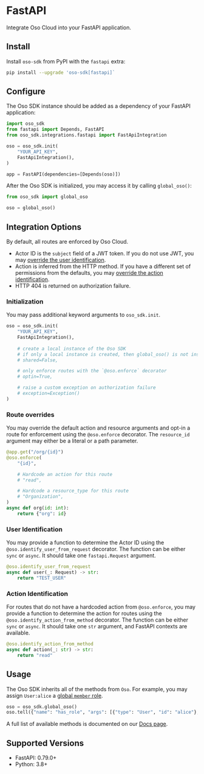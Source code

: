 # FastAPI

Integrate Oso Cloud into your FastAPI application.

## Install

Install `oso-sdk` from PyPI with the `fastapi` extra:
```bash
pip install --upgrade 'oso-sdk[fastapi]`
```

## Configure

The Oso SDK instance should be added as a dependency of your FastAPI application:

```python
import oso_sdk
from fastapi import Depends, FastAPI
from oso_sdk.integrations.fastapi import FastApiIntegration

oso = oso_sdk.init(
    "YOUR_API_KEY",
    FastApiIntegration(),
)

app = FastAPI(dependencies=[Depends(oso)])
```

After the Oso SDK is initialized, you may access it by calling `global_oso()`:

```python
from oso_sdk import global_oso

oso = global_oso()
```

## Integration Options

By default, all routes are enforced by Oso Cloud.
- Actor ID is the `subject` field of a JWT token. If you do not use JWT, you may [override the user identification](#user-identification).
- Action is inferred from the HTTP method. If you have a different set of permissions from the defaults, you may [override the action identification](#action-identification).
- HTTP 404 is returned on authorization failure.

### Initialization

You may pass additional keyword arguments to `oso_sdk.init`.

```python
oso = oso_sdk.init(
    "YOUR_API_KEY",
    FastApiIntegration(),
    
    # create a local instance of the Oso SDK
    # if only a local instance is created, then global_oso() is not instantiated
    # shared=False,

    # only enforce routes with the `@oso.enforce` decorator
    # optin=True,

    # raise a custom exception on authorization failure
    # exception=Exception()
)
```

### Route overrides

You may override the default action and resource arguments and opt-in a route for enforcement using the `@oso.enforce` decorator. The `resource_id` argument may either be a literal or a path parameter.

```python
@app.get("/org/{id}")
@oso.enforce(
    "{id}",

    # Hardcode an action for this route
    # "read",

    # Hardcode a resource_type for this route
    # "Organization",
)
async def org(id: int):
    return {"org": id}
```


### User Identification

You may provide a function to determine the Actor ID using the `@oso.identify_user_from_request` decorator. The function can be either `sync` or `async`. It should take one `fastapi.Request` argument.

```python
@oso.identify_user_from_request
async def user(_: Request) -> str:
    return "TEST_USER"
```

### Action Identification

For routes that do not have a hardcoded action from `@oso.enforce`, you may provide a function to determine the action for routes using the `@oso.identify_action_from_method` decorator. The function can be either `sync` or `async`. It should take one `str` argument, and FastAPI contexts are available.

```python
@oso.identify_action_from_method
async def action(_: str) -> str:
    return "read"
```

## Usage

The Oso SDK inherits all of the methods from `Oso`. For example, you may assign `User:alice` a [global `member` role](https://www.osohq.com/docs/guides/model-your-apps-authz#global-roles).

```python
oso = oso_sdk.global_oso()
oso.tell({"name": "has_role", "args": [{"type": "User", "id": "alice"}, "member"]})
```

A full list of available methods is documented on our [Docs page](https://www.osohq.com/docs/reference/client-apis/python).

## Supported Versions

- FastAPI: 0.79.0+
- Python: 3.8+